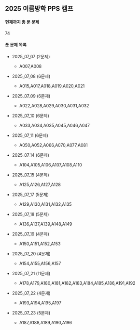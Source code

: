 ## 2025 여름방학 PPS 캠프 

#### 현재까지 총 푼 문제 
74
#### 푼 문제 목록  
- 2025_07_07 (2문제)
  - A007,A008 
- 2025_07_08 (6문제)
  - A015,A017,A018,A019,A020,A021
- 2025_07_09 (6문제)
  - A022,A028,A029,A030,A031,A032
- 2025_07_10 (6문제)
  - A033,A034,A035,A045,A046,A047
- 2025_07_11 (6문제)
  - A050,A052,A066,A070,A077,A081
- 2025_07_14 (6문제)
  - A104,A105,A106,A107,A108,A110
- 2025_07_15 (4문제)
  - A125,A126,A127,A128
- 2025_07_17 (5문제)
  - A129,A130,A131,A132,A135
- 2025_07_18 (5문제)
  - A136,A137,A139,A148,A149
- 2025_07_19 (4문제)
  - A150,A151,A152,A153
 
- 2025_07_20 (4문제)
  - A154,A155,A156,A157
- 2025_07_21 (11문제)
  - A178,A179,A180,A181,A182,A183,A184,A185,A186,A191,A192
 
- 2025_07_22 (4문제)
  - A193,A194,A195,A197 

- 2025_07_23 (5문제)
  - A187,A188,A189,A190,A196

